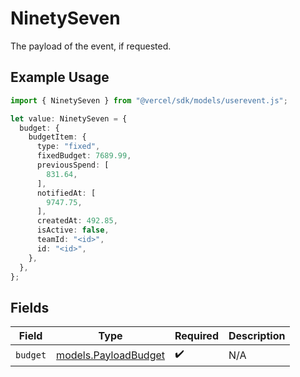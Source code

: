 # NinetySeven

The payload of the event, if requested.

## Example Usage

```typescript
import { NinetySeven } from "@vercel/sdk/models/userevent.js";

let value: NinetySeven = {
  budget: {
    budgetItem: {
      type: "fixed",
      fixedBudget: 7689.99,
      previousSpend: [
        831.64,
      ],
      notifiedAt: [
        9747.75,
      ],
      createdAt: 492.85,
      isActive: false,
      teamId: "<id>",
      id: "<id>",
    },
  },
};
```

## Fields

| Field                                              | Type                                               | Required                                           | Description                                        |
| -------------------------------------------------- | -------------------------------------------------- | -------------------------------------------------- | -------------------------------------------------- |
| `budget`                                           | [models.PayloadBudget](../models/payloadbudget.md) | :heavy_check_mark:                                 | N/A                                                |